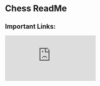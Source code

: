 # Chess ReadMe

## Important Links:
![Notes](https://github.com/eman0202byu/chess/blob/main/notes.md)